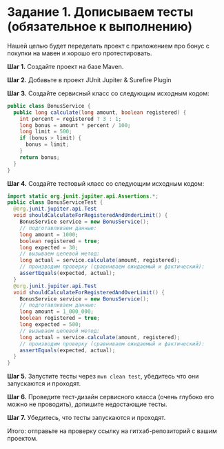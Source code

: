 # Задание 1. Дописываем тесты (обязательное к выполнению)
Нашей целью будет переделать проект с приложением про бонус с покупки на мавен и хорошо его протестировать.

**Шаг 1.** Создайте проект на базе Maven.

**Шаг 2.** Добавьте в проект JUnit Jupiter & Surefire Plugin

**Шаг 3.** Создайте сервисный класс со следующим исходным кодом:
```java
public class BonusService {
  public long calculate(long amount, boolean registered) {
    int percent = registered ? 3 : 1;
    long bonus = amount * percent / 100;
    long limit = 500;
    if (bonus > limit) {
      bonus = limit;
    }
    return bonus;
  }
}
```

**Шаг 4.** Создайте тестовый класс со следующим исходным кодом:
```java
import static org.junit.jupiter.api.Assertions.*;
public class BonusServiceTest {
  @org.junit.jupiter.api.Test
  void shouldCalculateForRegisteredAndUnderLimit() {
    BonusService service = new BonusService();
    // подготавливаем данные:
    long amount = 1000;
    boolean registered = true;
    long expected = 30;
    // вызываем целевой метод:
    long actual = service.calculate(amount, registered);
    // производим проверку (сравниваем ожидаемый и фактический):
    assertEquals(expected, actual);
  }
  @org.junit.jupiter.api.Test
  void shouldCalculateForRegisteredAndOverLimit() {
    BonusService service = new BonusService();
    // подготавливаем данные:
    long amount = 1_000_000;
    boolean registered = true;
    long expected = 500;
    // вызываем целевой метод:
    long actual = service.calculate(amount, registered);
    // производим проверку (сравниваем ожидаемый и фактический):
    assertEquals(expected, actual);
  }
}
```

**Шаг 5.** Запустите тесты через `mvn clean test`, убедитесь что они запускаются и проходят.

**Шаг 6.** Проведите тест-дизайн сервисного класса (очень глубоко его можно не проводить), допишите недостающие тесты.

**Шаг 7.** Убедитесь, что тесты запускаются и проходят.

Итого: отправьте на проверку ссылку на гитхаб-репозиторий с вашим проектом.

